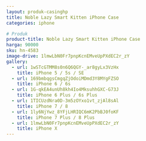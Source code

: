 ```yaml
---
layout: produk-casinghp
title: Noble Lazy Smart Kitten iPhone Case
categories: iphone

# Produk
product-title: Noble Lazy Smart Kitten iPhone Case
harga: 90000
sku: hn-4583
image-drive: 1lmwLbN0Fr7pnpKcnEMveUpPXdEC2r_zY
gallery:
  - url: 1wSTcGTMM8s0n6Q6QGY-_ar8gyLx3VzHx
    title: iPhone 5 / 5s / SE
  - url: 169bmbqgsCmgqZjOdoiMDmd3Y8MYgFZSO
    title: iPhone 6 / 6s
  - url: 1G-qkEA4unUh8kh4Io4MksuhhGXC-G73J
    title: iPhone 6 Plus / 6s Plus
  - url: 1TICUzdNra0D-3m5zOYxo1vt_zjAl8sAl
    title: iPhone 7 / 8
  - url: 1ly6NjYwz_8YFjLHRIQC6mK2PbBJ0foKF
    title: iPhone 7 Plus / 8 Plus
  - url: 1lmwLbN0Fr7pnpKcnEMveUpPXdEC2r_zY
    title: iPhone X
---
```

